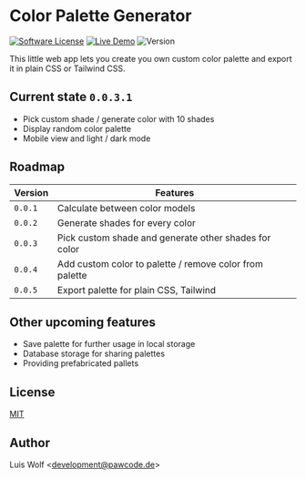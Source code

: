 # Color Palette Generator

[![Software License](https://img.shields.io/badge/license-MIT-brightgreen.svg)](https://github.com/pawcoding/tailwind-color-generator/blob/main/LICENSE)
[![Live Demo](https://img.shields.io/badge/live--demo-online-blue)](https://colors.apps.pawcode.de)
![Version](https://img.shields.io/badge/version-0.0.3.1-orange)

This little web app lets you create you own custom color palette and export it in plain CSS or Tailwind CSS.

## Current state `0.0.3.1`
- Pick custom shade / generate color with 10 shades
- Display random color palette
- Mobile view and light / dark mode


## Roadmap
| Version | Features                                                |
|---------|---------------------------------------------------------|
| `0.0.1` | Calculate between color models                          |
| `0.0.2` | Generate shades for every color                         |
| `0.0.3` | Pick custom shade and generate other shades for color   |
| `0.0.4` | Add custom color to palette / remove color from palette |
| `0.0.5` | Export palette for plain CSS, Tailwind                  |

## Other upcoming features
- Save palette for further usage in local storage
- Database storage for sharing palettes
- Providing prefabricated pallets

## License
[MIT](https://github.com/pawcoding/tailwind-color-generator/blob/main/LICENSE)

## Author
Luis Wolf &lt;development@pawcode.de&gt;
